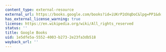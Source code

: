 ```yaml
---
content_type: external-resource
external_url: https://books.google.com/books?id=iUKrP2dXqDoC&lpg=PP1&dq=the%20iconography%20of%20landscape&pg=PA1#v=onepage&q&f=false
has_external_license_warning: true
license: https://en.wikipedia.org/wiki/All_rights_reserved
status: ''
title: Google Books
uid: 1e5dfe5a-5552-4003-b273-2e23fa3db518
wayback_url: ''
---
```


